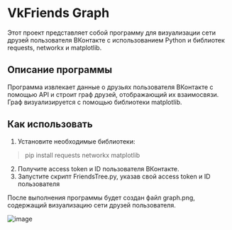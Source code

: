 # VkFriends Graph

Этот проект представляет собой программу для визуализации сети друзей пользователя ВКонтакте с использованием Python и библиотек requests, networkx и matplotlib.

## Описание программы
Программа извлекает данные о друзьях пользователя ВКонтакте с помощью API и строит граф друзей, отображающий их взаимосвязи. Граф визуализируется с помощью библиотеки matplotlib.

## Как использовать
1. Установите необходимые библиотеки:
> pip install requests networkx matplotlib
2. Получите access token и ID пользователя ВКонтакте.
3. Запустите скрипт FriendsTree.py, указав свой access token и ID пользователя

После выполнения программы будет создан файл graph.png, содержащий визуализацию сети друзей пользователя.

![image](https://github.com/Ulrike13/Mirea_VkFriends/assets/126660175/3368bf35-3a7c-479b-934a-8a598a55976c)

